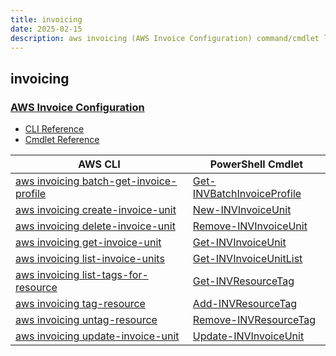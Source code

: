 ```yaml
---
title: invoicing
date: 2025-02-15
description: aws invoicing (AWS Invoice Configuration) command/cmdlet list.
---
```


## invoicing

### [AWS Invoice Configuration](https://aws.amazon.com/aws-cost-management/aws-billing/)

* [CLI Reference](https://awscli.amazonaws.com/v2/documentation/api/latest/reference/invoicing/index.html)
* [Cmdlet Reference](https://docs.aws.amazon.com/powershell/latest/reference/items/Invoicing_cmdlets.html)

|AWS CLI|PowerShell Cmdlet|
|----|----|
|[aws invoicing batch-get-invoice-profile](https://awscli.amazonaws.com/v2/documentation/api/latest/reference/invoicing/batch-get-invoice-profile.html)|[Get-INVBatchInvoiceProfile](https://docs.aws.amazon.com/powershell/latest/reference/items/Get-INVBatchInvoiceProfile.html)|
|[aws invoicing create-invoice-unit](https://awscli.amazonaws.com/v2/documentation/api/latest/reference/invoicing/create-invoice-unit.html)|[New-INVInvoiceUnit](https://docs.aws.amazon.com/powershell/latest/reference/items/New-INVInvoiceUnit.html)|
|[aws invoicing delete-invoice-unit](https://awscli.amazonaws.com/v2/documentation/api/latest/reference/invoicing/delete-invoice-unit.html)|[Remove-INVInvoiceUnit](https://docs.aws.amazon.com/powershell/latest/reference/items/Remove-INVInvoiceUnit.html)|
|[aws invoicing get-invoice-unit](https://awscli.amazonaws.com/v2/documentation/api/latest/reference/invoicing/get-invoice-unit.html)|[Get-INVInvoiceUnit](https://docs.aws.amazon.com/powershell/latest/reference/items/Get-INVInvoiceUnit.html)|
|[aws invoicing list-invoice-units](https://awscli.amazonaws.com/v2/documentation/api/latest/reference/invoicing/list-invoice-units.html)|[Get-INVInvoiceUnitList](https://docs.aws.amazon.com/powershell/latest/reference/items/Get-INVInvoiceUnitList.html)|
|[aws invoicing list-tags-for-resource](https://awscli.amazonaws.com/v2/documentation/api/latest/reference/invoicing/list-tags-for-resource.html)|[Get-INVResourceTag](https://docs.aws.amazon.com/powershell/latest/reference/items/Get-INVResourceTag.html)|
|[aws invoicing tag-resource](https://awscli.amazonaws.com/v2/documentation/api/latest/reference/invoicing/tag-resource.html)|[Add-INVResourceTag](https://docs.aws.amazon.com/powershell/latest/reference/items/Add-INVResourceTag.html)|
|[aws invoicing untag-resource](https://awscli.amazonaws.com/v2/documentation/api/latest/reference/invoicing/untag-resource.html)|[Remove-INVResourceTag](https://docs.aws.amazon.com/powershell/latest/reference/items/Remove-INVResourceTag.html)|
|[aws invoicing update-invoice-unit](https://awscli.amazonaws.com/v2/documentation/api/latest/reference/invoicing/update-invoice-unit.html)|[Update-INVInvoiceUnit](https://docs.aws.amazon.com/powershell/latest/reference/items/Update-INVInvoiceUnit.html)|

